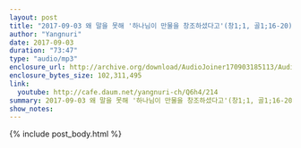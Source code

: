 ```yaml
---
layout: post
title: "2017-09-03 왜 말을 못해 '하나님이 만물을 창조하셨다고'(창1;1, 골1;16-20)"
author: "Yangnuri"
date: 2017-09-03
duration: "73:47"
type: "audio/mp3"
enclosure_url: http://archive.org/download/AudioJoiner170903185113/AudioJoiner170903185113.mp3
enclosure_bytes_size: 102,311,495
link:
  youtube: http://cafe.daum.net/yangnuri-ch/Q6h4/214
summary: 2017-09-03 왜 말을 못해 '하나님이 만물을 창조하셨다고'(창1;1, 골1;16-20)
show_notes:
---
```



{% include post_body.html %}
